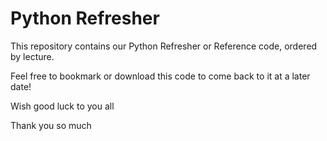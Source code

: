 # Python Refresher

This repository contains our Python Refresher or Reference code, ordered by lecture.

Feel free to bookmark or download this code to come back to it at a later date!

Wish good luck to you all

Thank you so much
